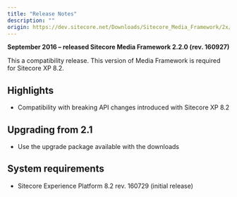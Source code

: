 ```yaml
---
title: "Release Notes"
description: ""
origin: https://dev.sitecore.net/Downloads/Sitecore_Media_Framework/2x/Sitecore_Media_Framework_22/Release_Notes
---
```


**September 2016 – released Sitecore Media Framework 2.2.0 (rev. 160927)**

This a compatibility release. This version of Media Framework is required for Sitecore XP 8.2.

## Highlights

-   Compatibility with breaking API changes introduced with Sitecore XP 8.2

## Upgrading from 2.1

-   Use the upgrade package available with the downloads

## System requirements

-   Sitecore Experience Platform 8.2 rev. 160729 (initial release)